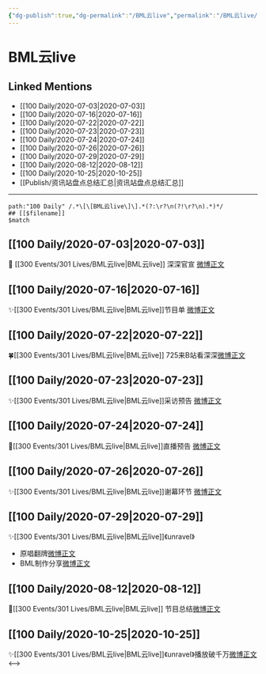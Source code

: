 ```yaml
---
{"dg-publish":true,"dg-permalink":"/BML云live","permalink":"/BML云live/","created":"2023-04-06T19:47:27.000+08:00","updated":"2023-04-10T16:13:35.000+08:00"}
---
```


# BML云live

## Linked Mentions
- [[100 Daily/2020-07-03\|2020-07-03]]
- [[100 Daily/2020-07-16\|2020-07-16]]
- [[100 Daily/2020-07-22\|2020-07-22]]
- [[100 Daily/2020-07-23\|2020-07-23]]
- [[100 Daily/2020-07-24\|2020-07-24]]
- [[100 Daily/2020-07-26\|2020-07-26]]
- [[100 Daily/2020-07-29\|2020-07-29]]
- [[100 Daily/2020-08-12\|2020-08-12]]
- [[100 Daily/2020-10-25\|2020-10-25]]
- [[Publish/资讯站盘点总结汇总\|资讯站盘点总结汇总]]


---

```expander
path:"100 Daily" /.*\[\[BML云live\]\].*(?:\r?\n(?!\r?\n).*)*/
## [[$filename]]
$match
```
## [[100 Daily/2020-07-03\|2020-07-03]]
🌱 [[300 Events/301 Lives/BML云live\|BML云live]] 深深官宣 [微博正文](https://m.weibo.cn/6466290670/4522576623320240)
## [[100 Daily/2020-07-16\|2020-07-16]]
✨[[300 Events/301 Lives/BML云live\|BML云live]]节目单 [微博正文](https://m.weibo.cn/6466290670/4527406331994977)
## [[100 Daily/2020-07-22\|2020-07-22]]
🍀[[300 Events/301 Lives/BML云live\|BML云live]] 725来B站看深深[微博正文](https://m.weibo.cn/6466290670/4529611634121982)
## [[100 Daily/2020-07-23\|2020-07-23]]
✨[[300 Events/301 Lives/BML云live\|BML云live]]采访预告 [微博正文](https://m.weibo.cn/6466290670/4529830164697008)
## [[100 Daily/2020-07-24\|2020-07-24]]
🌟[[300 Events/301 Lives/BML云live\|BML云live]]直播预告 [微博正文](https://m.weibo.cn/6466290670/4530291832788098)
## [[100 Daily/2020-07-26\|2020-07-26]]
✨[[300 Events/301 Lives/BML云live\|BML云live]]谢幕环节 [微博正文](https://m.weibo.cn/6466290670/4530905480174173)
## [[100 Daily/2020-07-29\|2020-07-29]]
✨[[300 Events/301 Lives/BML云live\|BML云live]]《unravel》
- 原唱翻牌[微博正文](https://m.weibo.cn/6466290670/4532109501007662)
- BML制作分享[微博正文](https://m.weibo.cn/6466290670/4532073904481523)

## [[100 Daily/2020-08-12\|2020-08-12]]
💫[[300 Events/301 Lives/BML云live\|BML云live]] 节目总结[微博正文](https://m.weibo.cn/6466290670/4537207249973759)
## [[100 Daily/2020-10-25\|2020-10-25]]
✨[[300 Events/301 Lives/BML云live\|BML云live]]《unravel》播放破千万[微博正文](https://m.weibo.cn/6466290670/4563925271842524)
<-->